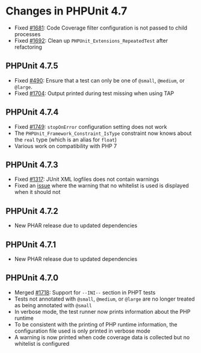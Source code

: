 # Changes in PHPUnit 4.7

* Fixed [#1681](https://github.com/sebastianbergmann/phpunit/issues/1681): Code Coverage filter configuration is not passed to child processes
* Fixed [#1692](https://github.com/sebastianbergmann/phpunit/issues/1692): Clean up `PHPUnit_Extensions_RepeatedTest` after refactoring

## PHPUnit 4.7.5

* Fixed [#490](https://github.com/sebastianbergmann/phpunit/issues/490): Ensure that a test can only be one of `@small`, `@medium`, or `@large`.
* Fixed [#1704](https://github.com/sebastianbergmann/phpunit/issues/1704): Output printed during test missing when using TAP

## PHPUnit 4.7.4

* Fixed [#1749](https://github.com/sebastianbergmann/phpunit/issues/1749): `stopOnError` configuration setting does not work
* The `PHPUnit_Framework_Constraint_IsType` constraint now knows about the `real` type (which is an alias for `float`)
* Various work on compatibility with PHP 7

## PHPUnit 4.7.3

* Fixed [#1317](https://github.com/sebastianbergmann/phpunit/issues/1317): JUnit XML logfiles does not contain warnings
* Fixed an [issue](https://github.com/sebastianbergmann/php-code-coverage/issues/347) where the warning that no whitelist is used is displayed when it should not

## PHPUnit 4.7.2

* New PHAR release due to updated dependencies

## PHPUnit 4.7.1

* New PHAR release due to updated dependencies

## PHPUnit 4.7.0

* Merged [#1718](https://github.com/sebastianbergmann/phpunit/issues/1718): Support for `--INI--` section in PHPT tests
* Tests not annotated with `@small`, `@medium`, or `@large` are no longer treated as being annotated with `@small`
* In verbose mode, the test runner now prints information about the PHP runtime
* To be consistent with the printing of PHP runtime information, the configuration file used is only printed in verbose mode
* A warning is now printed when code coverage data is collected but no whitelist is configured

